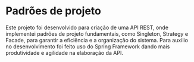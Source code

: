 # Padrões de projeto
Este projeto foi desenvolvido para criação de uma API REST, onde implementei padrões de projeto fundamentais, como Singleton, Strategy e Facade, para garantir a eficiência e a organização do sistema. Para auxilio no desenvolvimento foi feito uso do Spring Framework dando mais produtividade e agilidade na elaboração da API.
